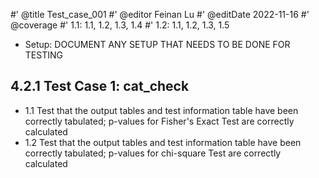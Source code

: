 #' @title Test_case_001
#' @editor Feinan Lu
#' @editDate 2022-11-16
#' @coverage
#' 1.1: 1.1, 1.2, 1.3, 1.4
#' 1.2: 1.1, 1.2, 1.3, 1.5



+ Setup: DOCUMENT ANY SETUP THAT NEEDS TO BE DONE FOR TESTING

## 4.2.1 Test Case 1: cat_check

+ 1.1 Test that the output tables and test information table have been correctly tabulated; p-values for Fisher's Exact Test are correctly calculated
+ 1.2 Test that the output tables and test information table have been correctly tabulated; p-values for chi-square Test are correctly calculated

